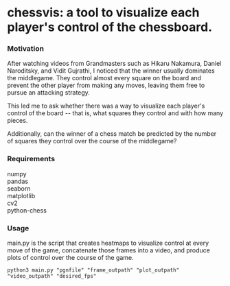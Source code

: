 # chessvis: a tool to visualize each player's control of the chessboard.

### Motivation

After watching videos from Grandmasters such as Hikaru Nakamura, Daniel Naroditsky, and Vidit Gujrathi, I noticed that the winner usually dominates the middlegame. They control almost every square on the board and prevent the other player from making any moves, leaving them free to pursue an attacking strategy. 

This led me to ask whether there was a way to visualize each player's control of the board -- that is, what squares they control and with how many pieces.

Additionally, can the winner of a chess match be predicted by the number of squares they control over the course of the middlegame?

### Requirements
numpy  
pandas  
seaborn  
matplotlib  
cv2  
python-chess  

### Usage
main.py is the script that creates heatmaps to visualize control at every move of the game, concatenate those frames into a video, and produce plots of control over the course of the game.

```unix
python3 main.py "pgnfile" "frame_outpath" "plot_outpath" "video_outpath" "desired_fps"
```


